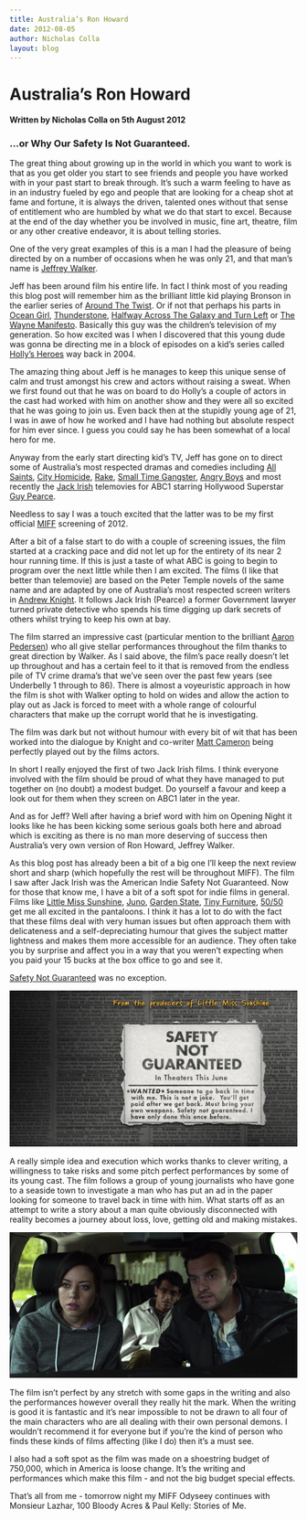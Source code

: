 ```yaml
---
title: Australia’s Ron Howard
date: 2012-08-05
author: Nicholas Colla
layout: blog
---
```

# Australia’s Ron Howard

**Written by Nicholas Colla on 5th August 2012**

### 

### …or Why Our Safety Is Not Guaranteed.

The great thing about growing up in the world in which you want to work is that as you get older you start to see friends and people you have worked with in your past start to break through. It’s such a warm feeling to have as in an industry fueled by ego and people that are looking for a cheap shot at fame and fortune, it is always the driven, talented ones without that sense of entitlement who are humbled by what we do that start to excel. Because at the end of the day whether you be involved in music, fine art, theatre, film or any other creative endeavor, it is about telling stories.

One of the very great examples of this is a man I had the pleasure of being directed by on a number of occasions when he was only 21, and that man’s name is [Jeffrey Walker](http://www.imdb.com/name/nm0907835/).

Jeff has been around film his entire life. In fact I think most of you reading this blog post will remember him as the brilliant little kid playing Bronson in the earlier series of [Around The Twist](http://www.imdb.com/title/tt0103529/). Or if not that perhaps his parts in [Ocean Girl](http://www.imdb.com/title/tt0108885/), [Thunderstone](http://www.imdb.com/title/tt0138875/), [Halfway Across The Galaxy and Turn Left](http://www.imdb.com/title/tt0108792/) or [The Wayne Manifesto](http://www.imdb.com/title/tt0118512/). Basically this guy was the children’s television of my generation. So how excited was I when I discovered that this young dude was gonna be directing me in a block of episodes on a kid’s series called [Holly’s Heroes](http://www.imdb.com/title/tt0426713/) way back in 2004.

The amazing thing about Jeff is he manages to keep this unique sense of calm and trust amongst his crew and actors without raising a sweat. When we first found out that he was on board to do Holly’s a couple of actors in the cast had worked with him on another show and they were all so excited that he was going to join us. Even back then at the stupidly young age of 21, I was in awe of how he worked and I have had nothing but absolute respect for him ever since. I guess you could say he has been somewhat of a local hero for me.

Anyway from the early start directing kid’s TV, Jeff has gone on to direct some of Australia’s most respected dramas and comedies including [All Saints](http://www.imdb.com/title/tt0163924/), [City Homicide](http://www.imdb.com/title/tt1024932/), [Rake](http://www.imdb.com/title/tt1587000/), [Small Time Gangster](http://www.imdb.com/title/tt1772673/), [Angry Boys](http://www.imdb.com/title/tt1596589/) and most recently the [Jack Irish](http://www.imdb.com/title/tt2090537/) telemovies for ABC1 starring Hollywood Superstar [Guy Pearce](http://www.imdb.com/name/nm0001602/).

Needless to say I was a touch excited that the latter was to be my first official [MIFF](http://miff.com.au/) screening of 2012.

After a bit of a false start to do with a couple of screening issues, the film started at a cracking pace and did not let up for the entirety of its near 2 hour running time. If this is just a taste of what ABC is going to begin to program over the next little while then I am excited. The films (I like that better than telemovie) are based on the Peter Temple novels of the same name and are adapted by one of Australia’s most respected screen writers in [Andrew Knight](http://www.imdb.com/name/nm0460795/). It follows Jack Irish (Pearce) a former Government lawyer turned private detective who spends his time digging up dark secrets of others whilst trying to keep his own at bay.

The film starred an impressive cast (particular mention to the brilliant [Aaron Pedersen](http://www.imdb.com/name/nm0669853/)) who all give stellar performances throughout the film thanks to great direction by Walker. As I said above, the film’s pace really doesn’t let up throughout and has a certain feel to it that is removed from the endless pile of TV crime drama’s that we’ve seen over the past few years (see Underbelly 1 through to 86). There is almost a voyeuristic approach in how the film is shot with Walker opting to hold on wides and allow the action to play out as Jack is forced to meet with a whole range of colourful characters that make up the corrupt world that he is investigating.

The film was dark but not without humour with every bit of wit that has been worked into the dialogue by Knight and co-writer [Matt Cameron](http://www.imdb.com/name/nm0131675/) being perfectly played out by the films actors.

In short I really enjoyed the first of two Jack Irish films. I think everyone involved with the film should be proud of what they have managed to put together on (no doubt) a modest budget. Do yourself a favour and keep a look out for them when they screen on ABC1 later in the year.

And as for Jeff? Well after having a brief word with him on Opening Night it looks like he has been kicking some serious goals both here and abroad which is exciting as there is no man more deserving of success then Australia’s very own version of Ron Howard, Jeffrey Walker.

As this blog post has already been a bit of a big one I’ll keep the next review short and sharp (which hopefully the rest will be throughout MIFF). The film I saw after Jack Irish was the American Indie Safety Not Guaranteed. Now for those that know me, I have a bit of a soft spot for indie films in general. Films like [Little Miss Sunshine](http://www.imdb.com/title/tt0449059/), [Juno](http://www.imdb.com/title/tt0467406/), [Garden State](http://www.imdb.com/title/tt0333766/), [Tiny Furniture](http://www.imdb.com/title/tt1570989/), [50/50](http://www.imdb.com/title/tt1306980/) get me all excited in the pantaloons. I think it has a lot to do with the fact that these films deal with very human issues but often approach them with delicateness and a self-depreciating humour that gives the subject matter lightness and makes them more accessible for an audience. They often take you by surprise and affect you in a way that you weren’t expecting when you paid your 15 bucks at the box office to go and see it.

[Safety Not Guaranteed](http://www.imdb.com/title/tt1862079/) was no exception.

![](/static/blog/08-safety-not-guaranteed-01.jpg "safety-not-guaranteed-01")

A really simple idea and execution which works thanks to clever writing, a willingness to take risks and some pitch perfect performances by some of its young cast. The film follows a group of young journalists who have gone to a seaside town to investigate a man who has put an ad in the paper looking for someone to travel back in time with him. What starts off as an attempt to write a story about a man quite obviously disconnected with reality becomes a journey about loss, love, getting old and making mistakes.

![](/static/blog/08-safety-not-guaranteed-02.jpg "safety-not-guaranteed-02")

The film isn’t perfect by any stretch with some gaps in the writing and also the performances however overall they really hit the mark. When the writing is good it is fantastic and it’s near impossible to not be drawn to all four of the main characters who are all dealing with their own personal demons. I wouldn’t recommend it for everyone but if you’re the kind of person who finds these kinds of films affecting (like I do) then it’s a must see.

I also had a soft spot as the film was made on a shoestring budget of 750,000, which in America is loose change. It’s the writing and performances which make this film - and not the big budget special effects.

That’s all from me - tomorrow night my MIFF Odyseey continues with Monsieur Lazhar, 100 Bloody Acres & Paul Kelly: Stories of Me.